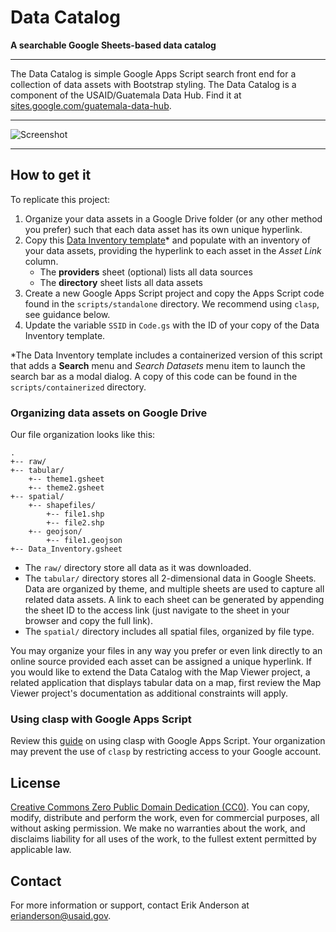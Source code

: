 # Data Catalog

**A searchable Google Sheets-based data catalog**

---

The Data Catalog is simple Google Apps Script search front end for a collection of data assets with Bootstrap styling.  The Data Catalog is a component of the USAID/Guatemala Data Hub. Find it at [sites.google.com/guatemala-data-hub](https://www.sites.google.com/guatemala-data-hub).

---

![Screenshot](https://storage.googleapis.com/ei-dev-assets/assets/chrome_375ajHIRN3.gif)

---

## How to get it

To replicate this project:

1. Organize your data assets in a Google Drive folder (or any other method you prefer) such that each data asset has its own unique hyperlink. 
2. Copy this [Data Inventory template](https://docs.google.com/spreadsheets/d/1uZEq8SEx9LTki4XknoDsio4JdyHGJOf1zJbvF56iieM/copy)* and populate with an inventory of your data assets, providing the hyperlink to each asset in the *Asset Link* column.
   * The **providers** sheet (optional) lists all data sources
   * The **directory** sheet lists all data assets
3. Create a new Google Apps Script project and copy the Apps Script code found in the `scripts/standalone` directory. We recommend using `clasp`, see guidance below.
4. Update the variable `SSID` in `Code.gs` with the ID of your copy of the Data Inventory template.

*The Data Inventory template includes a containerized version of this script that adds a **Search** menu and *Search Datasets* menu item to launch the search bar as a modal dialog. A copy of this code can be found in the `scripts/containerized` directory.

### Organizing data assets on Google Drive

Our file organization looks like this:

```
.
+-- raw/
+-- tabular/
    +-- theme1.gsheet
    +-- theme2.gsheet
+-- spatial/
    +-- shapefiles/
        +-- file1.shp
        +-- file2.shp
    +-- geojson/
        +-- file1.geojson
+-- Data_Inventory.gsheet
```

* The `raw/` directory store all data as it was downloaded. 
* The `tabular/` directory stores all 2-dimensional data in Google Sheets. Data are organized by theme, and multiple sheets are used to capture all related data assets. A link to each sheet can be generated by appending the sheet ID to the access link (just navigate to the sheet in your browser and copy the full link).
* The `spatial/` directory includes all spatial files, organized by file type.

You may organize your files in any way you prefer or even link directly to an online source provided each asset can be assigned a unique hyperlink. If you would like to extend the Data Catalog with the Map Viewer project, a related application that displays tabular data on a map, first review the Map Viewer project's documentation as additional constraints will apply.

### Using clasp with Google Apps Script

Review this [guide](https://developers.google.com/apps-script/guides/clasp) on using clasp with Google Apps Script. Your organization may prevent the use of `clasp` by restricting access to your Google account.

## License

[Creative Commons Zero Public Domain Dedication (CC0)](https://creativecommons.org/publicdomain/zero/1.0/). You can copy, modify, distribute and perform the work, even for commercial purposes, all without asking permission. We make no warranties about the work, and disclaims liability for all uses of the work, to the fullest extent permitted by applicable law.

## Contact

For more information or support, contact Erik Anderson at <erianderson@usaid.gov>.
